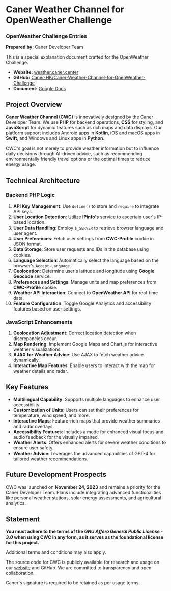 # Caner Weather Channel for OpenWeather Challenge
### OpenWeather Challenge Entries

**Prepared by:** Caner Developer Team

This is a special explanation document crafted for the OpenWeather Challenge.

- **Website:** [weather.caner.center](http://weather.caner.center)
- **GitHub:** [Caner-HK/Caner-Weather-Channel-for-OpenWeather-Challenge](https://github.com/Caner-HK/Caner-Weather-Channel-for-OpenWeather-Challenge)
- **Document:** [Google Docs](https://docs.google.com/document/d/1Omq9M9pxbSq4jJ8RSzh1YiWLEayRemKlIbymoCggsrA/edit?usp=drivesdk)


## Project Overview
**Caner Weather Channel (CWC)** is innovatively designed by the Caner Developer Team. We use **PHP** for backend operations, **CSS** for styling, and **JavaScript** for dynamic features such as rich maps and data displays. Our platform support includes Android apps in **Kotlin**, iOS and macOS apps in **Swift**, and Windows and Linux apps in **Python**.

CWC's goal is not merely to provide weather information but to influence daily decisions through AI-driven advice, such as recommending environmentally friendly travel options or the optimal times to reduce energy usage.

## Technical Architecture
### Backend PHP Logic
1. **API Key Management**: Use `define()` to store and `require` to integrate API keys.
2. **User Location Detection**: Utilize **IPinfo's** service to ascertain user's IP-based location.
3. **User Data Handling**: Employ `$_SERVER` to retrieve browser language and user agent.
4. **User Preferences**: Fetch user settings from **CWC-Profile** cookie in JSON format.
5. **Data Storage**: Store user requests and IDs in the database using cookies.
6. **Language Selection**: Automatically select the language based on the browser's `Accept-Language.`
7. **Geolocation**: Determine user's latitude and longitude using **Google Geocode** service.
8. **Preferences and Settings**: Manage units and map preferences from **CWC-Profile** cookie.
9. **Weather API Interaction**: Connect to **OpenWeather API** for real-time data.
10. **Feature Configuration**: Toggle Google Analytics and accessibility features based on user settings.

### JavaScript Enhancements
1. **Geolocation Adjustment**: Correct location detection when discrepancies occur.
2. **Map Rendering**: Implement Google Maps and Chart.js for interactive weather visualizations.
3. **AJAX for Weather Advice**: Use AJAX to fetch weather advice dynamically.
4. **Interactive Map Features**: Enable users to interact with the map for weather details and radar.

## Key Features
- **Multilingual Capability**: Supports multiple languages to enhance user accessibility.
- **Customization of Units**: Users can set their preferences for temperature, wind speed, and more.
- **Interactive Maps**: Feature-rich maps that provide weather summaries and radar overlays.
- **Accessibility Features**: Includes a mode for enhanced visual focus and audio feedback for the visually impaired.
- **Weather Alerts**: Offers enhanced alerts for severe weather conditions to ensure user safety.
- **Weather Advice**: Leverages the advanced capabilities of GPT-4 for tailored weather recommendations.

## Future Development Prospects
CWC was launched on **November 24, 2023** and remains a priority for the Caner Developer Team. Plans include integrating advanced functionalities like personal weather stations, solar energy assessments, and agricultural analytics.

## Statement
**You must adhere to the terms of the _GNU Affero General Public License - 3.0_ when using CWC in any form, as it serves as the foundational license for this project.**

Additional terms and conditions may also apply.

The source code for CWC is publicly available for research and usage on our [website](http://weather.caner.center) and GitHub. We are committed to transparency and open collaboration.

Caner's signature is required to be retained as per usage terms.
